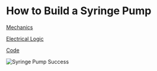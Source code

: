 # How to Build a Syringe Pump

[Mechanics](/Syringe-Pump/mechanics)

[Electrical Logic](/Syringe-Pump/electrical)

[Code](/Syringe-Pump/code)

![Syringe Pump Success](/Syringe-Pump/Assets/IMG_3467.jpg)
